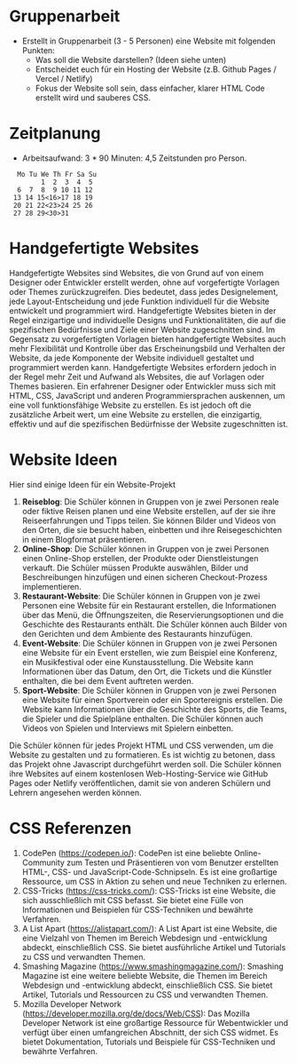 # Gruppenarbeit
* Erstellt in Gruppenarbeit (3 - 5 Personen) eine Website mit folgenden Punkten:
  * Was soll die Website darstellen? (Ideen siehe unten)
  * Entscheidet euch für ein Hosting der Website (z.B. Github Pages / Vercel / Netlify)
  * Fokus der Website soll sein, dass einfacher, klarer HTML Code erstellt wird und sauberes CSS.
  
# Zeitplanung
* Arbeitsaufwand: 3 * 90 Minuten: 4,5 Zeitstunden pro Person.

```
  Mo Tu We Th Fr Sa Su
        1  2  3  4  5
  6  7  8  9 10 11 12
 13 14 15<16>17 18 19
 20 21 22<23>24 25 26
 27 28 29<30>31    
```
  

# Handgefertigte Websites

Handgefertigte Websites sind Websites, die von Grund auf von einem Designer oder Entwickler erstellt werden, ohne auf vorgefertigte Vorlagen oder Themes zurückzugreifen. Dies bedeutet, dass jedes Designelement, jede Layout-Entscheidung und jede Funktion individuell für die Website entwickelt und programmiert wird.
Handgefertigte Websites bieten in der Regel einzigartige und individuelle Designs und Funktionalitäten, die auf die spezifischen Bedürfnisse und Ziele einer Website zugeschnitten sind. Im Gegensatz zu vorgefertigten Vorlagen bieten handgefertigte Websites auch mehr Flexibilität und Kontrolle über das Erscheinungsbild und Verhalten der Website, da jede Komponente der Website individuell gestaltet und programmiert werden kann.
Handgefertigte Websites erfordern jedoch in der Regel mehr Zeit und Aufwand als Websites, die auf Vorlagen oder Themes basieren. Ein erfahrener Designer oder Entwickler muss sich mit HTML, CSS, JavaScript und anderen Programmiersprachen auskennen, um eine voll funktionsfähige Website zu erstellen. Es ist jedoch oft die zusätzliche Arbeit wert, um eine Website zu erstellen, die einzigartig, effektiv und auf die spezifischen Bedürfnisse der Website zugeschnitten ist.

# Website Ideen

Hier sind einige Ideen für ein Website-Projekt

1. **Reiseblog**: Die Schüler können in Gruppen von je zwei Personen reale oder fiktive Reisen planen und eine Website erstellen, auf der sie ihre Reiseerfahrungen und Tipps teilen. Sie können Bilder und Videos von den Orten, die sie besucht haben, einbetten und ihre Reisegeschichten in einem Blogformat präsentieren.
1. **Online-Shop**: Die Schüler können in Gruppen von je zwei Personen einen Online-Shop erstellen, der Produkte oder Dienstleistungen verkauft. Die Schüler müssen Produkte auswählen, Bilder und Beschreibungen hinzufügen und einen sicheren Checkout-Prozess implementieren.
1. **Restaurant-Website**: Die Schüler können in Gruppen von je zwei Personen eine Website für ein Restaurant erstellen, die Informationen über das Menü, die Öffnungszeiten, die Reservierungsoptionen und die Geschichte des Restaurants enthält. Die Schüler können auch Bilder von den Gerichten und dem Ambiente des Restaurants hinzufügen.
1. **Event-Website**: Die Schüler können in Gruppen von je zwei Personen eine Website für ein Event erstellen, wie zum Beispiel eine Konferenz, ein Musikfestival oder eine Kunstausstellung. Die Website kann Informationen über das Datum, den Ort, die Tickets und die Künstler enthalten, die bei dem Event auftreten werden.
1. **Sport-Website**: Die Schüler können in Gruppen von je zwei Personen eine Website für einen Sportverein oder ein Sportereignis erstellen. Die Website kann Informationen über die Geschichte des Sports, die Teams, die Spieler und die Spielpläne enthalten. Die Schüler können auch Videos von Spielen und Interviews mit Spielern einbetten.

Die Schüler können für jedes Projekt HTML und CSS verwenden, um die Website zu gestalten und zu formatieren. Es ist wichtig zu betonen, dass das Projekt ohne Javascript durchgeführt werden soll. Die Schüler können ihre Websites auf einem kostenlosen Web-Hosting-Service wie GitHub Pages oder Netlify veröffentlichen, damit sie von anderen Schülern und Lehrern angesehen werden können.

# CSS Referenzen

1. CodePen (https://codepen.io/): CodePen ist eine beliebte Online-Community zum Testen und Präsentieren von vom Benutzer erstellten HTML-, CSS- und JavaScript-Code-Schnipseln. Es ist eine großartige Ressource, um CSS in Aktion zu sehen und neue Techniken zu erlernen.
1. CSS-Tricks (https://css-tricks.com/): CSS-Tricks ist eine Website, die sich ausschließlich mit CSS befasst. Sie bietet eine Fülle von Informationen und Beispielen für CSS-Techniken und bewährte Verfahren.
1. A List Apart (https://alistapart.com/): A List Apart ist eine Website, die eine Vielzahl von Themen im Bereich Webdesign und -entwicklung abdeckt, einschließlich CSS. Sie bietet ausführliche Artikel und Tutorials zu CSS und verwandten Themen.
1. Smashing Magazine (https://www.smashingmagazine.com/): Smashing Magazine ist eine weitere beliebte Website, die Themen im Bereich Webdesign und -entwicklung abdeckt, einschließlich CSS. Sie bietet Artikel, Tutorials und Ressourcen zu CSS und verwandten Themen.
1. Mozilla Developer Network (https://developer.mozilla.org/de/docs/Web/CSS): Das Mozilla Developer Network ist eine großartige Ressource für Webentwickler und verfügt über einen umfangreichen Abschnitt, der sich CSS widmet. Es bietet Dokumentation, Tutorials und Beispiele für CSS-Techniken und bewährte Verfahren.
